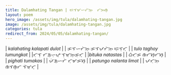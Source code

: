 ```yaml
---
title: Dalamhating Tangan | ᜇᜎᜋᜑᜆᜒᜅ᜔  ᜆᜅᜈ᜔
layout: poem
hero_image: /assets/img/tula/dalamhating-tangan.jpg
image: /assets/img/tula/dalamhating-tangan.jpg
categories: tula
redirect_from: 2024/05/05/dalamhating-tangan/
---
```


| *kalahating kalapati dulot* | | ᜃᜎᜑᜆᜒᜅ᜔  ᜃᜎᜉᜆᜒᜅᜓ  ᜇᜓᜎᜓᜆ᜔ |
| *tulo taghoy lumungkot* | |ᜆᜓᜎᜓ  ᜆᜄ᜔ᜑᜓᜌ᜔  ᜎᜓᜋᜓᜅ᜔ᜃᜓᜆ᜔ |
|*bituka natastas* | | ᜊᜒᜆᜓᜃ  ᜈᜆᜐ᜔ᜆᜐ᜔ |
| *pighati tumakas* | | ᜉᜒᜄ᜔ᜑᜆᜒ  ᜆᜓᜋᜃᜐ᜔ |
| *patungo nalanta limot* | | ᜉᜆᜓᜅᜓ  ᜈᜎᜈ᜔ᜆ  ᜎᜒᜋᜓᜆ᜔ |
